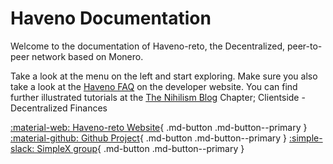 # Haveno Documentation

Welcome to the documentation of Haveno-reto, the Decentralized, peer-to-peer network based on Monero.

Take a look at the menu on the left and start exploring. Make sure you also take a look at the [Haveno FAQ](https://haveno.exchange/faq/) on the developer website.
You can find further illustrated tutorials at the [The Nihilism Blog](https://blog.nowhere.moe/opsec/index.html) Chapter; Clientside - Decentralized Finances

[:material-web: Haveno-reto Website](https://retoswap.com/){ .md-button .md-button--primary }
[:material-github: Github Project](https://github.com/retoaccess1/){ .md-button .md-button--primary }
[:simple-slack: SimpleX group](https://simplex.chat/contact#/?v=2-7&smp=smp%3A%2F%2Fhpq7_4gGJiilmz5Rf-CswuU5kZGkm_zOIooSw6yALRg%3D%40smp5.simplex.im%2F2KNui9H8xxaPTuHAsQzJlfLmz_SOMsFk%23%2F%3Fv%3D1-3%26dh%3DMCowBQYDK2VuAyEA8BPETTg3ooyvQ1LiMGeCFbh2MeK9NyubT6NLE8EJzyA%253D%26srv%3Djjbyvoemxysm7qxap7m5d5m35jzv5qq6gnlv7s4rsn7tdwwmuqciwpid.onion&data=%7B%22type%22%3A%22group%22%2C%22groupLinkId%22%3A%22wNDKKQR3EW8Y045FsVofSg%3D%3D%22%7D){ .md-button .md-button--primary }
